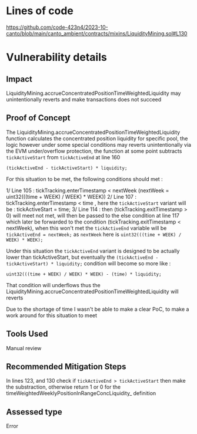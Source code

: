 # Lines of code

https://github.com/code-423n4/2023-10-canto/blob/main/canto_ambient/contracts/mixins/LiquidityMining.sol#L130


# Vulnerability details

## Impact
LiquidityMining.accrueConcentratedPositionTimeWeightedLiquidity may unintentionally reverts and make transactions does not succeed

## Proof of Concept
The LiquidityMining.accrueConcentratedPositionTimeWeightedLiquidity function calculates the concentrated position liquidity for specific pool, the logic however under some special conditions may reverts unintentionally via the EVM under/overflow protection, the function at some point subtracts `tickActiveStart` from `tickActiveEnd` at line 160

```
(tickActiveEnd - tickActiveStart) * liquidity;
```

For this situation to be met, the following conditions should met :


1/ Line 105 : tickTracking.enterTimestamp < nextWeek (nextWeek = uint32(((time + WEEK) / WEEK) * WEEK)) 
2/ Line 107 : tickTracking.enterTimestamp < time , here the `tickActiveStart` variant will be : tickActiveStart = time;
3/ Line 114 : then (tickTracking.exitTimestamp > 0) will meet not met, will then be passed to the else condition at line 117 which later be forwarded to the condition (tickTracking.exitTimestamp < nextWeek), when this won't met the `tickActiveEnd` variable will be `tickActiveEnd = nextWeek;` as `nextWeek` here is  `uint32(((time + WEEK) / WEEK) * WEEK);`

Under this situation the `tickActiveEnd` variant is designed to be actually lower than tickActiveStart, but eventually the `(tickActiveEnd - tickActiveStart) * liquidity;` condition will become so more like :

```
uint32(((time + WEEK) / WEEK) * WEEK) - (time) * liquidity;
```

That condition will underflows thus the  LiquidityMining.accrueConcentratedPositionTimeWeightedLiquidity
will reverts 

Due to the shortage of time I wasn't be able to make a clear PoC, to make a work around for this situation to meet

## Tools Used
Manual review

## Recommended Mitigation Steps
In lines 123, and 130 check if `tickActiveEnd > tickActiveStart` then make the substraction, otherwise return 1 or 0 for the timeWeightedWeeklyPositionInRangeConcLiquidity_ definition


## Assessed type

Error